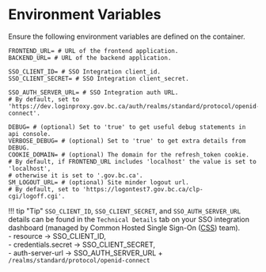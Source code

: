 # Environment Variables

Ensure the following environment variables are defined on the container.

```ENV
FRONTEND_URL= # URL of the frontend application.
BACKEND_URL= # URL of the backend application.

SSO_CLIENT_ID= # SSO Integration client_id.
SSO_CLIENT_SECRET= # SSO Integration client_secret.

SSO_AUTH_SERVER_URL= # SSO Integration auth URL.
# By default, set to 'https://dev.loginproxy.gov.bc.ca/auth/realms/standard/protocol/openid-connect'.

DEBUG= # (optional) Set to 'true' to get useful debug statements in api console.
VERBOSE_DEBUG= # (optional) Set to 'true' to get extra details from DEBUG.
COOKIE_DOMAIN= # (optional) The domain for the refresh_token cookie.
# By default, if FRONTEND_URL includes 'localhost' the value is set to 'localhost',  
# otherwise it is set to '.gov.bc.ca'.
SM_LOGOUT_URL= # (optional) Site minder logout url.
# By default, set to 'https://logontest7.gov.bc.ca/clp-cgi/logoff.cgi'.
```

!!! tip "Tip"
    `SSO_CLIENT_ID`, `SSO_CLIENT_SECRET`, and `SSO_AUTH_SERVER_URL` details can be found in the `Technical Details` tab on your SSO integration dashboard (managed by Common Hosted Single Sign-On ([CSS]) team).   
    - resource -> SSO_CLIENT_ID,  
    - credentials.secret -> SSO_CLIENT_SECRET,  
    - auth-server-url -> SSO_AUTH_SERVER_URL + `/realms/standard/protocol/openid-connect`  


<!-- Reference links -->

[CSS]: https://bcgov.github.io/sso-requests
